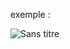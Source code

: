 exemple :

![Sans titre](https://github.com/fk-crafter/app-ideas/assets/127132293/dc1589c5-324c-42fc-a1f1-b90a9daceb7b)
